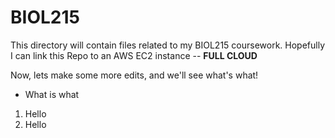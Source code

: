 # BIOL215
This directory will contain files related to my BIOL215 coursework. 
Hopefully I can link this Repo to an AWS EC2 instance -- **FULL CLOUD**

Now, lets make some more edits, and we'll see what's what! 

- What is what


1. Hello
2. Hello 